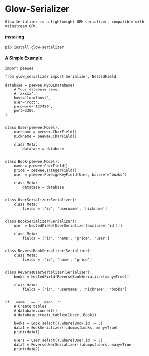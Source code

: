 # Glow-Serializer

    Glow-Serializer is a lightweight ORM serializer, compatible with mainstream ORM.


#### Installing

    pip install glow-serializer

#### A Simple Example

    import peewee
    
    from glow_serializer import Serializer, NestedField
    
    database = peewee.MySQLDatabase(
        # Your database name.
        # 'xxxxx',
        host='localhost',
        user='root',
        password='123456',
        port=3306,
    )
    
    
    class User(peewee.Model):
        username = peewee.CharField()
        nickname = peewee.CharField()
    
        class Meta:
            database = database
    
    
    class Book(peewee.Model):
        name = peewee.CharField()
        price = peewee.IntegerField()
        user = peewee.ForeignKeyField(User, backref='books')
    
        class Meta:
            database = database
    
    
    class UserSerializer(Serializer):
        class Meta:
            fields = ['id', 'username', 'nickname']
    
    
    class BookSerializer(Serializer):
        user = NestedField(UserSerializer(exclude=['id']))
    
        class Meta:
            fields = ['id', 'name', 'price', 'user']
    
    
    class ReverseBookSerializer(Serializer):
        class Meta:
            fields = ['id', 'name', 'price']
    
    
    class ReverseUserSerializer(Serializer):
        books = NestedField(ReverseBookSerializer(many=True))
    
        class Meta:
            fields = ['id', 'username', 'nickname', 'books']
    
    
    if __name__ == '__main__':
        # Create tables
        # database.connect()
        # database.create_tables([User, Book])
    
        books = Book.select().where(Book.id != 0)
        data1 = BookSerializer().dumps(books, many=True)
        print(data1)

        users = User.select().where(User.id != 0)
        data2 = ReverseUserSerializer().dumps(users, many=True)
        print(data2)
    
